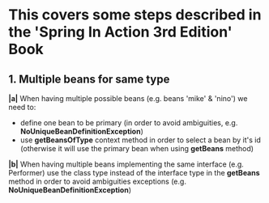 # This covers some steps described in the 'Spring In Action 3rd Edition' Book


## 1. Multiple beans for same type
__|a|__ When having multiple possible beans (e.g. beans 'mike' & 'nino') we need to:
* define one bean to be primary (in order to avoid ambiguities, e.g. __NoUniqueBeanDefinitionException__)
* use __getBeansOfType__ context method in order to select a bean by it's id (otherwise it will use the primary bean
    when using __getBeans__ method)

__|b|__ When having multiple beans implementing the same interface (e.g. Performer) use the class type
instead of the interface type in the __getBeans__ method in order to avoid ambiguities exceptions (e.g.
__NoUniqueBeanDefinitionException__)
